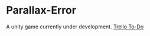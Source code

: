 # Parallax-Error
A unity game currently under development.
[Trello To-Do](https://trello.com/b/EDlwRb51/parallax-error)
